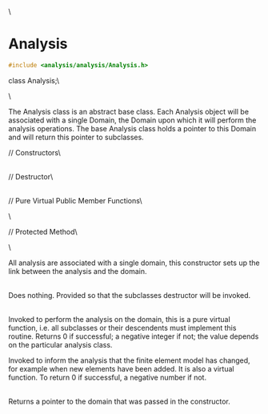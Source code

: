\
# Analysis 

```cpp
#include <analysis/analysis/Analysis.h>
```

class Analysis;\

\

The Analysis class is an abstract base class. Each Analysis object will
be associated with a single Domain, the Domain upon which it will
perform the analysis operations. The base Analysis class holds a pointer
to this Domain and will return this pointer to subclasses.

// Constructors\

\
// Destructor\

\
// Pure Virtual Public Member Functions\

\

// Protected Method\

\

All analysis are associated with a single domain, this constructor sets
up the link between the analysis and the domain.

\
Does nothing. Provided so that the subclasses destructor will be
invoked.

\
Invoked to perform the analysis on the domain, this is a pure virtual
function, i.e. all subclasses or their descendents must implement this
routine. Returns 0 if successful; a negative integer if not; the value
depends on the particular analysis class.

Invoked to inform the analysis that the finite element model has
changed, for example when new elements have been added. It is also a
virtual function. To return $0$ if successful, a negative number if
not.

\
Returns a pointer to the domain that was passed in the constructor.
